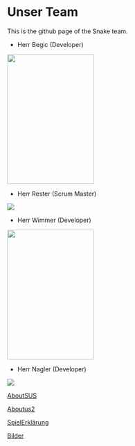 # Unser Team
This is the github page of the Snake team.


+ Herr Begic (Developer)

<img width="200px" height="300px" src="https://s4.anilist.co/file/anilistcdn/character/large/b30-HwvJtQyu8sBB.jpg">

+ Herr Rester (Scrum Master)

![](https://www.zeldadungeon.net/wp-content/uploads/2013/09/Link1-205x220.png)

+ Herr Wimmer (Developer)

<img width="200px" height="300px" src="https://image.gala.de/21848176/t/C3/v6/w1440/r0.6667/-/breaking-bad-film.jpg">

+ Herr Nagler (Developer)

![](https://cdn.myanimelist.net/s/common/uploaded_files/1472514013-ddea489c327f20122445ee7ff8183144.jpeg)

[AboutSUS](aboutSUS.md)

[Aboutus2](aboutUS.md)

[SpielErklärung](explanation.md)

[Bilder](GamePreview.md)

